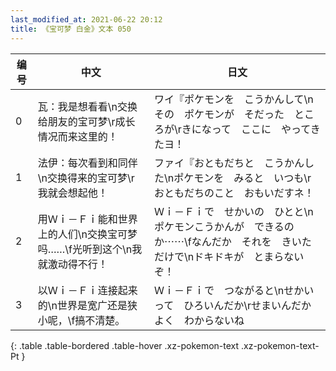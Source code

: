 ```yaml
---
last_modified_at: 2021-06-22 20:12
title: 《宝可梦 白金》文本 050
---
```

| 编号 | 中文 | 日文 |
| ---- | ---- | ---- |
| 0 | 瓦：我是想看看\n交换给朋友的宝可梦\r成长情况而来这里的！ | ワイ『ポケモンを　こうかんして\nその　ポケモンが　そだった　ところが\rきになって　ここに　やってきたヨ！ |
| 1 | 法伊：每次看到和同伴\n交换得来的宝可梦\r我就会想起他！ | ファイ『おともだちと　こうかんした\nポケモンを　みると　いつも\rおともだちのこと　おもいだすネ！ |
| 2 | 用Ｗｉ－Ｆｉ能和世界上的人们\n交换宝可梦吗……\f光听到这个\n我就激动得不行！ | Ｗｉ－Ｆｉで　せかいの　ひとと\nポケモンこうかんが　できるのか⋯⋯\fなんだか　それを　きいただけで\nドキドキが　とまらないぞ！ |
| 3 | 以Ｗｉ－Ｆｉ连接起来的\n世界是宽广还是狭小呢，\f搞不清楚。 | Ｗｉ－Ｆｉで　つながると\nせかい　って　ひろいんだか\rせまいんだか　よく　わからないね |
{: .table .table-bordered .table-hover .xz-pokemon-text .xz-pokemon-text-Pt }